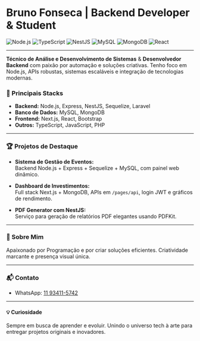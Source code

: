 # Bruno Fonseca | Backend Developer & Student

![Node.js](https://img.shields.io/badge/Node.js-339933?style=for-the-badge&logo=nodedotjs&logoColor=white)
![TypeScript](https://img.shields.io/badge/TypeScript-3178C6?style=for-the-badge&logo=typescript&logoColor=white)
![NestJS](https://img.shields.io/badge/NestJS-E0234E?style=for-the-badge&logo=nestjs&logoColor=white)
![MySQL](https://img.shields.io/badge/MySQL-0d6efd?style=for-the-badge&logo=mysql&logoColor=white)
![MongoDB](https://img.shields.io/badge/MongoDB-47A248?style=for-the-badge&logo=mongodb&logoColor=white)
![React](https://img.shields.io/badge/React-20232A?style=for-the-badge&logo=react&logoColor=61DAFB)

---

**Técnico de Análise e Desenvolvimento de Sistemas** & **Desenvolvedor Backend** com paixão por automação e soluções criativas. Tenho foco em Node.js, APIs robustas, sistemas escaláveis e integração de tecnologias modernas.

### 🚀 Principais Stacks

- **Backend:** Node.js, Express, NestJS, Sequelize, Laravel
- **Banco de Dados:** MySQL, MongoDB
- **Frontend:** Next.js, React, Bootstrap
- **Outros:** TypeScript, JavaScript, PHP

---

### 🏆 Projetos de Destaque

- **Sistema de Gestão de Eventos:**  
  Backend Node.js + Express + Sequelize + MySQL, com painel web dinâmico.

- **Dashboard de Investimentos:**  
  Full stack Next.js + MongoDB, APIs em `/pages/api`, login JWT e gráficos de rendimento.

- **PDF Generator com NestJS:**  
  Serviço para geração de relatórios PDF elegantes usando PDFKit.

---

### 🎨 Sobre Mim

Apaixonado por Programação e por criar soluções eficientes. Criatividade marcante e presença visual única.  

---

### 📬 Contato

- WhatsApp: [11 93411-5742](https://wa.me/5511934115742)

---

#### 💡 Curiosidade

Sempre em busca de aprender e evoluir. Unindo o universo tech à arte para entregar projetos originais e inovadores.
